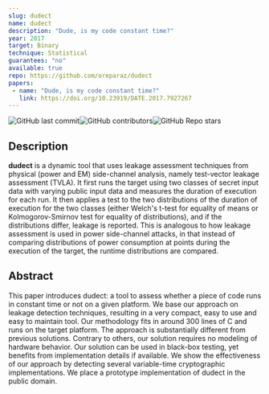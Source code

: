 ```yaml
---
slug: dudect
name: dudect
description: "Dude, is my code constant time?"
year: 2017
target: Binary
technique: Statistical
guarantees: "no"
available: true
repo: https://github.com/oreparaz/dudect
papers:
 - name: "Dude, is my code constant time?"
   link: https://doi.org/10.23919/DATE.2017.7927267
---
```


![GitHub last commit](https://img.shields.io/github/last-commit/oreparaz/dudect)![GitHub contributors](https://img.shields.io/github/contributors/oreparaz/dudect)![GitHub Repo stars](https://img.shields.io/github/stars/oreparaz/dudect)

## Description

**dudect** is a dynamic tool that uses leakage assessment techniques from physical (power and EM) side-channel analysis, namely test-vector leakage assessment (TVLA). It first runs the target using two classes of secret input data with varying public input data and measures the duration of execution for each run. It then applies a test to the two distributions of the duration of execution for the two classes (either Welch's t-test for equality of means or Kolmogorov-Smirnov test for equality of distributions), and if the distributions differ, leakage is reported. This is analogous to how leakage assessment is used in power side-channel attacks, in that instead of comparing distributions of power consumption at points during the execution of the target, the runtime distributions are compared.

## Abstract

This paper introduces dudect: a tool to assess whether a piece of code runs in constant time or not on a given platform. We base our approach on leakage detection techniques, resulting in a very compact, easy to use and easy to maintain tool. Our methodology fits in around 300 lines of C and runs on the target platform. The approach is substantially different from previous solutions. Contrary to others, our solution requires no modeling of hardware behavior. Our solution can be used in black-box testing, yet benefits from implementation details if available. We show the effectiveness of our approach by detecting several variable-time cryptographic implementations. We place a prototype implementation of dudect in the public domain.